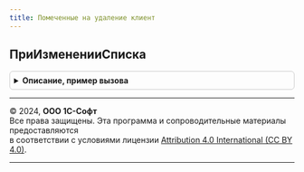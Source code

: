 ```yaml
---
title: Помеченные на удаление клиент
---
```



## ПриИзмененииСписка
<details style="margin: 1em 0; padding: 0.5em; border: 1px solid #ccc; border-radius: 6px;">

<summary style="font-weight: bold; cursor: pointer;">Описание, пример вызова</summary>

```bsl

// Обработчик события "ПриИзменении" списка.
//
// Параметры:
//	Форма - ФормаКлиентскогоПриложения - Форма, в которой размещается список.
//	Элемент - ТаблицаФормы - Список.
//
Процедура ПриИзмененииСписка(Форма, Элемент) Экспорт
```

Пример вызова
```bsl
ПомеченныеНаУдалениеКлиент.ПриИзмененииСписка(Форма, Элемент) 
```
</details>

---

© 2024, **ООО 1С-Софт**  
Все права защищены. Эта программа и сопроводительные материалы предоставляются  
в соответствии с условиями лицензии [Attribution 4.0 International (CC BY 4.0)](https://creativecommons.org/licenses/by/4.0/legalcode).

---

